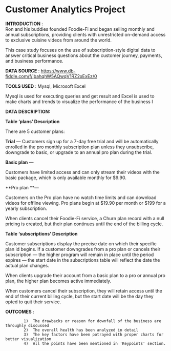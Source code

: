 # Customer Analytics Project


**INTRODUCTION** :        
  Ron and his buddies founded Foodie-Fi and began selling monthly and annual
subscriptions, providing clients with unrestricted on-demand access to exclusive cuisine
videos from around the world.

  This case study focuses on the use of subscription-style digital data to answer critical
business questions about the customer journey, payments, and business performance.


**DATA SOURCE** : https://www.db-fiddle.com/f/jbahqhW5AQwqV1RZ2xExEz/0


**TOOLS USED**  : Mysql, Microsoft Excel
              
 Mysql is used for executing queries and get result and Excel is used to make charts and trends to visualize the 
 performance of the business
I

**DATA DESCRIPTION:**

**Table ‘plans’ Description**

There are 5 customer plans:

**Trial** —   Customers sign up for a 7-day free trial and will be automatically enrolled in the pro monthly subscription plan
unless they unsubscribe, downgrade to basic, or upgrade to an annual pro plan during the trial.

**Basic plan** — 

Customers have limited access and can only stream their videos with the basic package, which is only
available monthly for $9.90.

**Pro plan **— 

Customers on the Pro plan have no watch time limits and can download videos for offline viewing. Pro
plans begin at $19.90 per month or $199 for a yearly subscription.

When clients cancel their Foodie-Fi service, a Churn plan record with a null pricing is created, but their plan continues
until the end of the billing cycle.


**Table ‘subscriptions’ Description**

Customer subscriptions display the precise date on which their specific plan id begins.
If a customer downgrades from a pro plan or cancels their subscription — the higher program will remain in place until
the period expires — the start date in the subscriptions table will reflect the date the actual plan changes.

When clients upgrade their account from a basic plan to a pro or annual pro plan, the higher plan becomes active
immediately.

When customers cancel their subscription, they will retain access until the end of their current billing cycle, but the
start date will be the day they opted to quit their service.



**OUTCOMES** :

            1)  The drawbacks or reason for downfall of the business are throughly discussed 
            2)  The overall health has been analyzed in detail
            3)  The key factors have been potrayed with proper charts for better visualization
            4)  All the points have been mentioned in 'Keypoints' section. 



 


